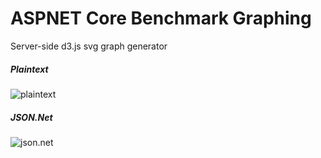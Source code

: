 # ASPNET Core Benchmark Graphing
Server-side d3.js svg graph generator

##### Plaintext
![plaintext](https://d3renderer.azurewebsites.net/plaintext/v7?src=1)

##### JSON.Net
![json.net](https://d3renderer.azurewebsites.net/json/v6?src=1)
